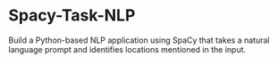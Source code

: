 # Spacy-Task-NLP
Build a Python-based NLP application using SpaCy that takes a natural language prompt and identifies locations mentioned in the input.
